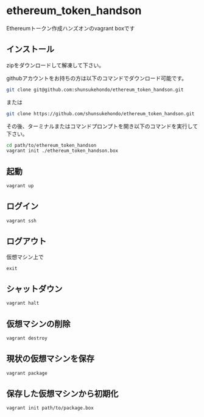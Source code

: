 # ethereum_token_handson
Ethereumトークン作成ハンズオンのvagrant boxです

## インストール

zipをダウンロードして解凍して下さい。

githubアカウントをお持ちの方は以下のコマンドでダウンロード可能です。

```bash
git clone git@github.com:shunsukehondo/ethereum_token_handson.git
```

または

```bash
git clone https://github.com/shunsukehondo/ethereum_token_handson.git
```

その後、ターミナルまたはコマンドプロンプトを開き以下のコマンドを実行して下さい。


```bash
cd path/to/ethereum_token_handson
vagrant init ./ethereum_token_handson.box
```

## 起動

```bash
vagrant up
```

## ログイン

```bash
vagrant ssh
```

## ログアウト

仮想マシン上で

```
exit
```

## シャットダウン

```bash
vagrant halt
```

## 仮想マシンの削除

```bash
vagrant destroy
```

## 現状の仮想マシンを保存

```bash
vagrant package
```

## 保存した仮想マシンから初期化

```bash
vagrant init path/to/package.box
```

